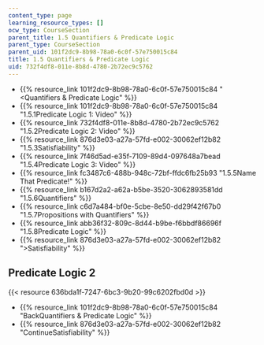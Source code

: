 ```yaml
---
content_type: page
learning_resource_types: []
ocw_type: CourseSection
parent_title: 1.5 Quantifiers & Predicate Logic
parent_type: CourseSection
parent_uid: 101f2dc9-8b98-78a0-6c0f-57e750015c84
title: 1.5 Quantifiers & Predicate Logic
uid: 732f4df8-011e-8b8d-4780-2b72ec9c5762
---
```


*   {{% resource_link 101f2dc9-8b98-78a0-6c0f-57e750015c84 "\<Quantifiers & Predicate Logic" %}}
*   {{% resource_link 101f2dc9-8b98-78a0-6c0f-57e750015c84 "1.5.1Predicate Logic 1: Video" %}}
*   {{% resource_link 732f4df8-011e-8b8d-4780-2b72ec9c5762 "1.5.2Predicate Logic 2: Video" %}}
*   {{% resource_link 876d3e03-a27a-57fd-e002-30062ef12b82 "1.5.3Satisfiability" %}}
*   {{% resource_link 7f46d5ad-e35f-7109-89d4-097648a7bead "1.5.4Predicate Logic 3: Video" %}}
*   {{% resource_link fc3487c6-488b-948c-72bf-ffdc6fb25b93 "1.5.5Name That Predicate!" %}}
*   {{% resource_link b167d2a2-a62a-b5be-3520-3062893581dd "1.5.6Quantifiers" %}}
*   {{% resource_link c6d7a484-bf0e-5cbe-8e50-dd29f42f67b0 "1.5.7Propositions with Quantifiers" %}}
*   {{% resource_link abb36f32-809c-8d44-b9be-f6bbdf86696f "1.5.8Predicate Logic" %}}
*   {{% resource_link 876d3e03-a27a-57fd-e002-30062ef12b82 "\>Satisfiability" %}}

Predicate Logic 2
-----------------

{{< resource 636bda1f-7247-6bc3-9b20-99c6202fbd0d >}}

*   {{% resource_link 101f2dc9-8b98-78a0-6c0f-57e750015c84 "BackQuantifiers & Predicate Logic" %}}
*   {{% resource_link 876d3e03-a27a-57fd-e002-30062ef12b82 "ContinueSatisfiability" %}}